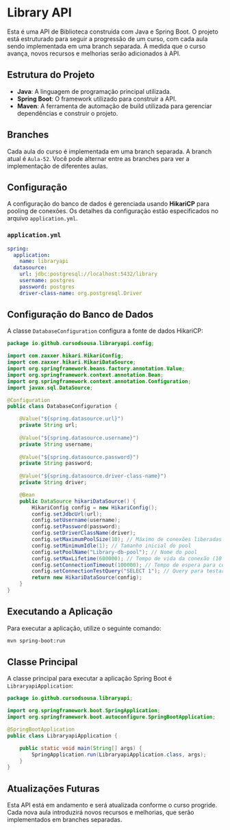 # Library API

Esta é uma API de Biblioteca construída com Java e Spring Boot. O projeto está estruturado para seguir a progressão de um curso, com cada aula sendo implementada em uma branch separada. À medida que o curso avança, novos recursos e melhorias serão adicionados à API.

## Estrutura do Projeto

- **Java**: A linguagem de programação principal utilizada.
- **Spring Boot**: O framework utilizado para construir a API.
- **Maven**: A ferramenta de automação de build utilizada para gerenciar dependências e construir o projeto.

## Branches

Cada aula do curso é implementada em uma branch separada. A branch atual é `Aula-52`. Você pode alternar entre as branches para ver a implementação de diferentes aulas.

## Configuração

A configuração do banco de dados é gerenciada usando **HikariCP** para pooling de conexões. Os detalhes da configuração estão especificados no arquivo `application.yml`.

### `application.yml`

```yaml
spring:
  application:
    name: libraryapi
  datasource:
    url: jdbc:postgresql://localhost:5432/library
    username: postgres
    password: postgres
    driver-class-name: org.postgresql.Driver
```

## Configuração do Banco de Dados

A classe `DatabaseConfiguration` configura a fonte de dados HikariCP:

```java
package io.github.cursodsousa.libraryapi.config;

import com.zaxxer.hikari.HikariConfig;
import com.zaxxer.hikari.HikariDataSource;
import org.springframework.beans.factory.annotation.Value;
import org.springframework.context.annotation.Bean;
import org.springframework.context.annotation.Configuration;
import javax.sql.DataSource;

@Configuration
public class DatabaseConfiguration {

    @Value("${spring.datasource.url}")
    private String url;
    
    @Value("${spring.datasource.username}")
    private String username;
    
    @Value("${spring.datasource.password}")
    private String password;
    
    @Value("${spring.datasource.driver-class-name}")
    private String driver;

    @Bean
    public DataSource hikariDataSource() {
        HikariConfig config = new HikariConfig();
        config.setJdbcUrl(url);
        config.setUsername(username);
        config.setPassword(password);
        config.setDriverClassName(driver);
        config.setMaximumPoolSize(10); // Máximo de conexões liberadas
        config.setMinimumIdle(1); // Tamanho inicial do pool
        config.setPoolName("Library-db-pool"); // Nome do pool
        config.setMaxLifetime(600000); // Tempo de vida da conexão (10 min)
        config.setConnectionTimeout(100000); // Tempo de espera para conexão (1 min e 40 seg)
        config.setConnectionTestQuery("SELECT 1"); // Query para testar o banco de dados
        return new HikariDataSource(config);
    }
}
```

## Executando a Aplicação

Para executar a aplicação, utilize o seguinte comando:

```sh
mvn spring-boot:run
```

## Classe Principal

A classe principal para executar a aplicação Spring Boot é `LibraryapiApplication`:

```java
package io.github.cursodsousa.libraryapi;

import org.springframework.boot.SpringApplication;
import org.springframework.boot.autoconfigure.SpringBootApplication;

@SpringBootApplication
public class LibraryapiApplication {

    public static void main(String[] args) {
        SpringApplication.run(LibraryapiApplication.class, args);
    }
}
```

## Atualizações Futuras

Esta API está em andamento e será atualizada conforme o curso progride. Cada nova aula introduzirá novos recursos e melhorias, que serão implementados em branches separadas.
